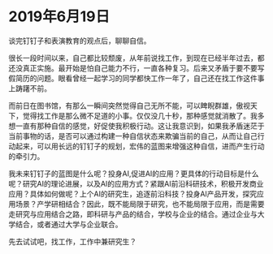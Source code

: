 # 2019年6月19日

谈完钉钉子和表演教育的观点后，聊聊自信。

很长一段时间以来，自己都比较颓废，从年前说找工作，到现在已经半年过去，都还没真正实施。最开始是怕自己能力不行，一直各种复习。后来又矛盾于要不要写假简历的问题。眼看曾经一起学习的同学都快工作一年了，自己还在找工作这件事上踌躇不前。

而前日在图书馆，有那么一瞬间突然觉得自己无所不能，可以睥睨群雄，傲视天下，觉得找工作是那么微不足道的小事。仅仅没几十秒，那种感觉就消散了。我多想一直有那种自信的感觉，好促使我积极行动。这让我意识到，如果我矛盾迷茫于当前事物的话，是否可以通过构建一种自信状态来欺骗当前的自己，从而让自己行动起来，可以用长远的钉钉子的规划，宏伟的蓝图来增强这种自信，进而产生行动的牵引力。

我未来钉钉子的蓝图是什么呢？投身AI,促进AI的应用？更具体的行动目标是什么呢？研究AI的理论进展，以及AI的应用方式？紧跟AI前沿科研技术，积极开发商业应用？具体如何做呢？上个AI的研究生，追逐前沿科技？投身AI产品开发，探究应用场景？产学研相结合？因此，既不能局限于研究，也不能局限于应用，而是需要走研究与应用结合之路，即科研与产品的结合，学校与企业的结合。通过企业与大学结合，或者通过大学与企业联合。

先去试试吧，找工作，工作中兼研究生？